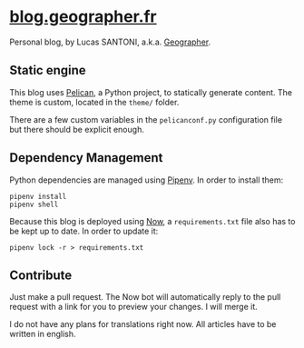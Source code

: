# [blog.geographer.fr](https://blog.geographer.fr)

Personal blog, by Lucas SANTONI, a.k.a.
[Geographer](https://twitter.com/geographeur).


## Static engine

This blog uses [Pelican](https://docs.getpelican.com/en/stable/), a Python
project, to statically generate content. The theme is custom, located in the
`theme/` folder.

There are a few custom variables in the `pelicanconf.py` configuration
file but there should be explicit enough.


## Dependency Management

Python dependencies are managed using [Pipenv](https://github.com/pypa/pipenv).
In order to install them:

```
pipenv install
pipenv shell
```

Because this blog is deployed using [Now](https://zeit.co/), a
`requirements.txt` file also has to be kept up to date. In order to update it:

```
pipenv lock -r > requirements.txt
```


## Contribute

Just make a pull request. The Now bot will automatically reply to the pull
request with a link for you to preview your changes. I will merge it.

I do not have any plans for translations right now. All articles have to be
written in english.
